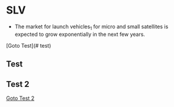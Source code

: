 # SLV
* The market for launch vehicles<sub>1</sub> for micro and small satellites is expected to grow exponentially in the next few years.

[Goto Test](# test)

## Test

## Test 2



[Goto Test 2](#Test2)
